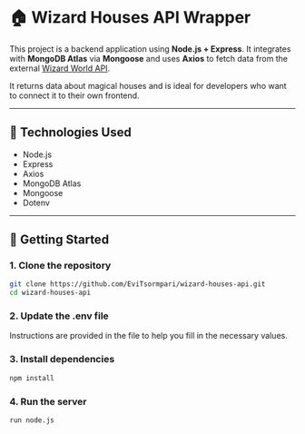 # 🏠 Wizard Houses API Wrapper

This project is a backend application using **Node.js + Express**. It integrates with **MongoDB Atlas** via **Mongoose** and uses **Axios** to fetch data from the external [Wizard World API](https://wizard-world-api.herokuapp.com/houses).

It returns data about magical houses and is ideal for developers who want to connect it to their own frontend.

---

## 🔧 Technologies Used
- Node.js
- Express
- Axios
- MongoDB Atlas
- Mongoose
- Dotenv

---

## 🚀 Getting Started

### 1. Clone the repository

```bash
git clone https://github.com/EviTsormpari/wizard-houses-api.git
cd wizard-houses-api
```
### 2. Update the .env file
Instructions are provided in the file to help you fill in the necessary values.

### 3. Install dependencies
```bash
npm install
```

### 4. Run the server
```bash
run node.js
```
